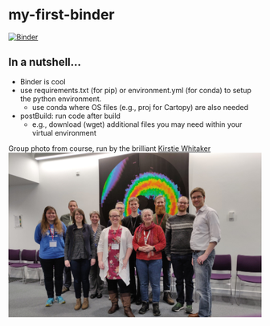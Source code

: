 # my-first-binder

[![Binder](https://mybinder.org/badge_logo.svg)](https://mybinder.org/v2/gh/scott-hosking/my-first-binder/master)

## In a nutshell...
* Binder is cool
* use requirements.txt (for pip) or environment.yml (for conda) to setup the python environment.
  * use conda where OS files (e.g., proj for Cartopy) are also needed
* postBuild: run code after build
  * e.g., download (wget) additional files you may need within your virtual environment

Group photo from course, run by the brilliant [Kirstie Whitaker](https://twitter.com/kirstie_j)
[![photo](https://raw.githubusercontent.com/scott-hosking/my-first-binder/master/BoostReproducibilityBinder_BAS_2020-01-31.jpg)](https://raw.githubusercontent.com/scott-hosking/my-first-binder/master/BoostReproducibilityBinder_BAS_2020-01-31.jpg)
